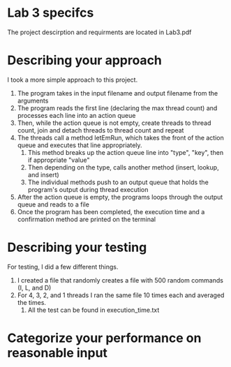 # Lab 3 specifcs
The project descirption and requirments are located in Lab3.pdf

# Describing your approach
I took a more simple approach to this project.
1. The program takes in the input filename and output filename from the arguments
1. The program reads the first line (declaring the max thread count) and processes each line into an action queue
1. Then, while the action queue is not empty, create threads to thread count, join and detach threads to thread count and repeat
1. The threads call a method letEmRun, which takes the front of the action queue and executes that line appropriately.
    1. This method breaks up the action queue line into "type", "key", then if appropriate "value"
    1. Then depending on the type, calls another method (insert, lookup, and insert)
    1. The individual methods push to an output queue that holds the program's output during thread execution
1. After the action queue is empty, the programs loops through the output queue and reads to a file
1. Once the program has been completed, the execution time and a confirmation method are printed on the terminal 

# Describing your testing
For testing, I did a few different things.
1. I created a file that randomly creates a file with 500 random commands (I, L, and D)
1. For 4, 3, 2, and 1 threads I ran the same file 10 times each and averaged the times.
    1. All the test can be found in execution_time.txt

# Categorize your performance on reasonable input